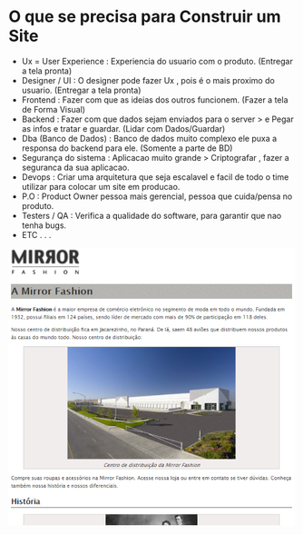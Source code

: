 # O que se precisa para Construir um Site

* Ux = User Experience : Experiencia do usuario com o produto. (Entregar a tela pronta)
* Designer / UI : O designer pode fazer Ux , pois é o mais proximo do usuario. (Entregar a tela pronta)
* Frontend : Fazer com que as ideias dos outros funcionem. (Fazer a tela de Forma Visual)
* Backend : Fazer com que dados sejam enviados para o server > e Pegar as infos e tratar e guardar. (Lidar com Dados/Guardar)
* Dba (Banco de Dados) : Banco de dados muito complexo ele puxa a responsa do backend para ele. (Somente a parte de BD)
* Segurança do sistema : Aplicacao muito grande > Criptografar , fazer a seguranca da sua aplicacao.
* Devops : Criar uma arquitetura que seja escalavel e facil de todo o time utilizar para colocar um site em producao. 
* P.O : Product Owner pessoa mais gerencial, pessoa que cuida/pensa no produto.
* Testers / QA : Verifica a qualidade do software, para garantir que nao tenha bugs.
* ETC . . . 


<img src="./Img/primeirosEstilos.png" alt="MirrorFashion">